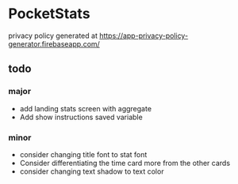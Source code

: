 # PocketStats

privacy policy generated at https://app-privacy-policy-generator.firebaseapp.com/

## todo
### major
- add landing stats screen with aggregate
- Add show instructions saved variable

### minor
- consider changing title font to stat font
- Consider differentiating the time card more from the other cards
- consider changing text shadow to text color
